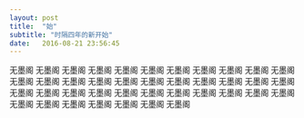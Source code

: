 ```yaml
---
layout: post
title:  "始"
subtitle: "时隔四年的新开始"
date:   2016-08-21 23:56:45
---
```


无墨阁
无墨阁
无墨阁
无墨阁
无墨阁
无墨阁
无墨阁
无墨阁
无墨阁
无墨阁
无墨阁
无墨阁
无墨阁
无墨阁
无墨阁
无墨阁
无墨阁
无墨阁
无墨阁
无墨阁
无墨阁
无墨阁
无墨阁
无墨阁
无墨阁
无墨阁
无墨阁
无墨阁
无墨阁
无墨阁
无墨阁
无墨阁
无墨阁
无墨阁
无墨阁
无墨阁
无墨阁
无墨阁
无墨阁
无墨阁
